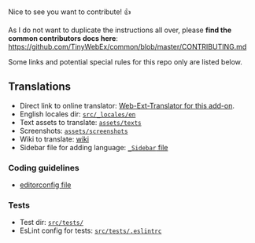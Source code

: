Nice to see you want to contribute! :+1:

As I do not want to duplicate the instructions all over, please **find the common contributors docs here**: https://github.com/TinyWebEx/common/blob/master/CONTRIBUTING.md

Some links and potential special rules for this repo only are listed below.

## Translations

* Direct link to online translator: [Web-Ext-Translator for this add-on](https://lusito.github.io/web-ext-translator/?gh=https://github.com/rugk/awesome-emoji-picker).
* English locales dir: [`src/_locales/en`](src/_locales/en)
* Text assets to translate: [`assets/texts`](assets/texts)
* Screenshots: [`assets/screenshots`](assets/screenshots)
* Wiki to translate: [wiki](/wiki)
* Sidebar file for adding language: [`_Sidebar` file](/wiki/_Sidebar/_edit)

### Coding guidelines

* [editorconfig file](.editorconfig)

### Tests

* Test dir: [`src/tests/`](src/tests/)
* EsLint config for tests: [`src/tests/.eslintrc`](src/tests/.eslintrc)
